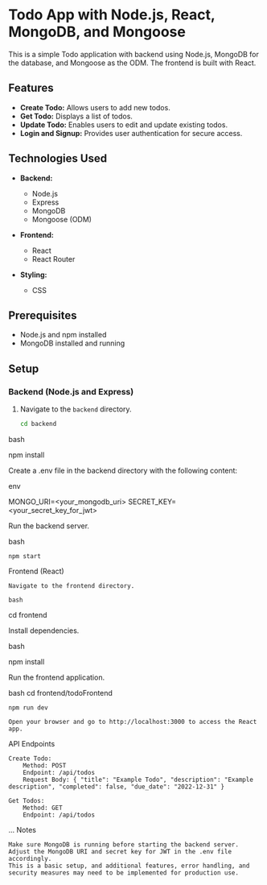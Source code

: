 # Todo App with Node.js, React, MongoDB, and Mongoose

This is a simple Todo application with backend using Node.js, MongoDB for the database, and Mongoose as the ODM. The frontend is built with React.

## Features

- **Create Todo:** Allows users to add new todos.
- **Get Todo:** Displays a list of todos.
- **Update Todo:** Enables users to edit and update existing todos.
- **Login and Signup:** Provides user authentication for secure access.

## Technologies Used

- **Backend:**
  - Node.js
  - Express
  - MongoDB
  - Mongoose (ODM)

- **Frontend:**
  - React
  - React Router

- **Styling:**
  - CSS

## Prerequisites

- Node.js and npm installed
- MongoDB installed and running

## Setup

### Backend (Node.js and Express)

1. Navigate to the `backend` directory.
   ```bash
   cd backend

bash

npm install

Create a .env file in the backend directory with the following content:

env

MONGO_URI=<your_mongodb_uri>
SECRET_KEY=<your_secret_key_for_jwt>

Run the backend server.

bash

    npm start

Frontend (React)

    Navigate to the frontend directory.

    bash

cd frontend

Install dependencies.

bash

npm install

Run the frontend application.

bash
    cd frontend/todoFrontend

    npm run dev

    Open your browser and go to http://localhost:3000 to access the React app.

API Endpoints

    Create Todo:
        Method: POST
        Endpoint: /api/todos
        Request Body: { "title": "Example Todo", "description": "Example description", "completed": false, "due_date": "2022-12-31" }

    Get Todos:
        Method: GET
        Endpoint: /api/todos

...
Notes

    Make sure MongoDB is running before starting the backend server.
    Adjust the MongoDB URI and secret key for JWT in the .env file accordingly.
    This is a basic setup, and additional features, error handling, and security measures may need to be implemented for production use.
